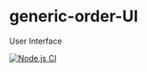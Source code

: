 # generic-order-UI
User Interface 


[![Node.js CI](https://github.com/Mafin-dev/generic-order-UI/actions/workflows/node.js.yml/badge.svg)](https://github.com/Mafin-dev/generic-order-UI/actions/workflows/node.js.yml)
